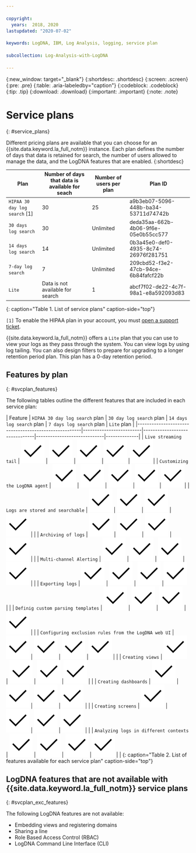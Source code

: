 ```yaml
---

copyright:
  years:  2018, 2020
lastupdated: "2020-07-02"

keywords: LogDNA, IBM, Log Analysis, logging, service plan

subcollection: Log-Analysis-with-LogDNA

---
```


{:new_window: target="_blank"}
{:shortdesc: .shortdesc}
{:screen: .screen}
{:pre: .pre}
{:table: .aria-labeledby="caption"}
{:codeblock: .codeblock}
{:tip: .tip}
{:download: .download}
{:important: .important}
{:note: .note}

# Service plans
{: #service_plans}

Different pricing plans are available that you can choose for an {{site.data.keyword.la_full_notm}} instance. Each plan defines the number of days that data is retained for search, the number of users allowed to manage the data, and the LogDNA features that are enabled.
{:shortdesc}



| Plan                            | Number of days that data is available for seach | Number of users per plan | Plan ID |
|---------------------------------|-------------------------------------------------|--------------------------|---------|
| `HIPAA 30 day log search` [1]   | 30                                              | 25                       | a9b3eb07-5096-448b-ba34-53711d74742b |
| `30 days log search`            | 30                                              | Unlimited                | deda35aa-662b-4b06-9f6e-05e0b55cc577 |
| `14 days log search`            | 14                                              | Unlimited                | 0b3a45e0-def0-4935-8c74-26976f281751 |
| `7-day log search`              | 7                                               | Unlimited                | 209cbd52-f3e2-47cb-94ce-6b84fafcf22b|
| `Lite`                          | Data is not available for search                | 1                        | abcf7f02-de22-4c7f-98a1-e8a592093d83 |
{: caption="Table 1. List of service plans" caption-side="top"} 

`[1]` To enable the HIPAA plan in your account, you must [open a support ticket](/docs/get-support?topic=get-support-getting-customer-support#getting-customer-support). 

{{site.data.keyword.la_full_notm}} offers a `Lite` plan that you can use to view your logs as they pass through the system. You can view logs by using log tailing. You can also design filters to prepare for upgrading to a longer retention period plan. This plan has a 0-day retention period.


## Features by plan
{: #svcplan_features}

The following tables outline the different features that are included in each service plan:

| Feature                                              | `HIPAA 30 day log search` plan | `30 day log search` plan | `14 days log search` plan    | `7 days log search` plan     | `Lite` plan | 
|------------------------------------------------------|-------------------------|-------------------------------|-----------------------------|--------------|
| `Live streaming tail`                                | ![Checkmark icon](images/checkmark.svg) | ![Checkmark icon](images/checkmark.svg) | ![Checkmark icon](images/checkmark.svg) |![Checkmark icon](images/checkmark.svg) |![Checkmark icon](images/checkmark.svg)|
| `Customizing the LogDNA agent`                      | ![Checkmark icon](images/checkmark.svg)  | ![Checkmark icon](images/checkmark.svg) | ![Checkmark icon](images/checkmark.svg) |![Checkmark icon](images/checkmark.svg) |![Checkmark icon](images/checkmark.svg)|
| `Logs are stored and searchable`                    | ![Checkmark icon](images/checkmark.svg)  | ![Checkmark icon](images/checkmark.svg) | ![Checkmark icon](images/checkmark.svg) |![Checkmark icon](images/checkmark.svg) | |
| `Archiving of logs`                                 | ![Checkmark icon](images/checkmark.svg)  | ![Checkmark icon](images/checkmark.svg) | ![Checkmark icon](images/checkmark.svg) |![Checkmark icon](images/checkmark.svg) | |
| `Multi-channel Alerting`                            | ![Checkmark icon](images/checkmark.svg)  | ![Checkmark icon](images/checkmark.svg) | ![Checkmark icon](images/checkmark.svg) |![Checkmark icon](images/checkmark.svg) | |
| `Exporting logs`                                    | ![Checkmark icon](images/checkmark.svg)  | ![Checkmark icon](images/checkmark.svg) | ![Checkmark icon](images/checkmark.svg) |![Checkmark icon](images/checkmark.svg) | |
| `Definig custom parsing templates`                  | ![Checkmark icon](images/checkmark.svg)  | ![Checkmark icon](images/checkmark.svg) | ![Checkmark icon](images/checkmark.svg) |![Checkmark icon](images/checkmark.svg) | |
| `Configuring exclusion rules from the LogDNA web UI` | ![Checkmark icon](images/checkmark.svg)  | ![Checkmark icon](images/checkmark.svg) | ![Checkmark icon](images/checkmark.svg) |![Checkmark icon](images/checkmark.svg) | |
| `Creating views`                      | ![Checkmark icon](images/checkmark.svg) | ![Checkmark icon](images/checkmark.svg) | ![Checkmark icon](images/checkmark.svg) |![Checkmark icon](images/checkmark.svg) | |
| `Creating dashboards`                      | ![Checkmark icon](images/checkmark.svg) | ![Checkmark icon](images/checkmark.svg) | ![Checkmark icon](images/checkmark.svg) |![Checkmark icon](images/checkmark.svg) | |
| `Creating screens`                      | ![Checkmark icon](images/checkmark.svg) | ![Checkmark icon](images/checkmark.svg) | ![Checkmark icon](images/checkmark.svg) |![Checkmark icon](images/checkmark.svg) | |
| `Analyzing logs in different contexts`              | ![Checkmark icon](images/checkmark.svg)  | ![Checkmark icon](images/checkmark.svg) | ![Checkmark icon](images/checkmark.svg) |![Checkmark icon](images/checkmark.svg) | |
{: caption="Table 2. List of features available for each service plan" caption-side="top"} 



## LogDNA features that are not available with {{site.data.keyword.la_full_notm}} service plans
{: #svcplan_exc_features}

The following LogDNA features are not available:
* Embedding views and registering domains
* Sharing a line 
* Role Based Access Control (RBAC)
* LogDNA Command Line Interface (CLI)




